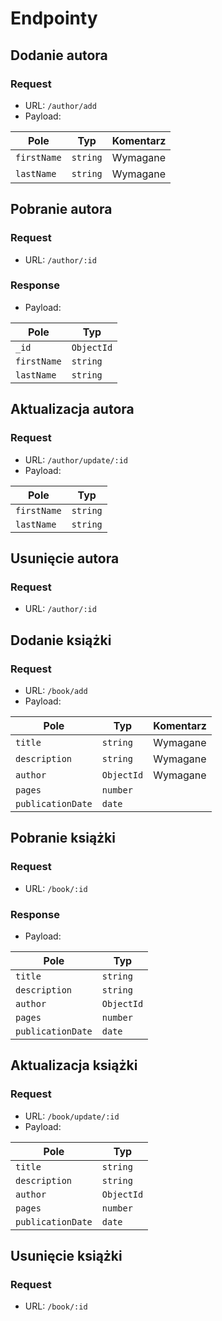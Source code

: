 ﻿# Endpointy

## Dodanie autora
### Request
- URL: `/author/add`
- Payload:

| Pole | Typ | Komentarz |
|------|-----|----------|
| `firstName` | `string` | Wymagane |
| `lastName` | `string` | Wymagane |

## Pobranie autora
### Request
- URL: `/author/:id`

### Response
- Payload:

| Pole | Typ |
|------|-----|
| `_id` | `ObjectId` |
| `firstName` | `string` |
| `lastName` | `string` |

## Aktualizacja autora
### Request
- URL: `/author/update/:id`
- Payload:

| Pole | Typ |
|------|-----|
| `firstName` | `string` |
| `lastName` | `string` |

## Usunięcie autora
### Request
- URL: `/author/:id`


## Dodanie książki
### Request
- URL: `/book/add`
- Payload:

| Pole | Typ | Komentarz |
|------|-----|----------|
| `title` | `string` | Wymagane |
| `description` | `string` | Wymagane |
| `author` | `ObjectId` | Wymagane |
| `pages` | `number` | |
| `publicationDate` | `date` | |

## Pobranie książki
### Request
- URL: `/book/:id`

### Response
- Payload:

| Pole | Typ |
|------|-----|
| `title` | `string` |
| `description` | `string` |
| `author` | `ObjectId` |
| `pages` | `number` |
| `publicationDate` | `date` |

## Aktualizacja książki
### Request
- URL: `/book/update/:id`
- Payload:

| Pole | Typ |
|------|-----|
| `title` | `string` |
| `description` | `string` |
| `author` | `ObjectId` |
| `pages` | `number` |
| `publicationDate` | `date` |

## Usunięcie książki
### Request
- URL: `/book/:id`
